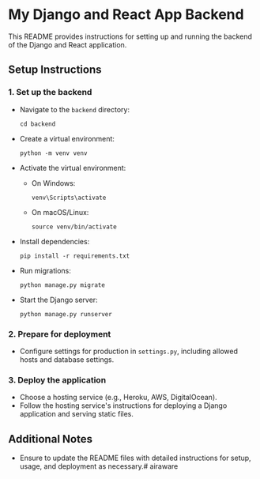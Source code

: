 # My Django and React App Backend

This README provides instructions for setting up and running the backend of the Django and React application.

## Setup Instructions

### 1. Set up the backend

- Navigate to the `backend` directory:
  ```
  cd backend
  ```

- Create a virtual environment:
  ```
  python -m venv venv
  ```

- Activate the virtual environment:
  - On Windows:
    ```
    venv\Scripts\activate
    ```
  - On macOS/Linux:
    ```
    source venv/bin/activate
    ```

- Install dependencies:
  ```
  pip install -r requirements.txt
  ```

- Run migrations:
  ```
  python manage.py migrate
  ```

- Start the Django server:
  ```
  python manage.py runserver
  ```

### 2. Prepare for deployment

- Configure settings for production in `settings.py`, including allowed hosts and database settings.

### 3. Deploy the application

- Choose a hosting service (e.g., Heroku, AWS, DigitalOcean).
- Follow the hosting service's instructions for deploying a Django application and serving static files.

## Additional Notes

- Ensure to update the README files with detailed instructions for setup, usage, and deployment as necessary.#   a i r a w a r e  
 
